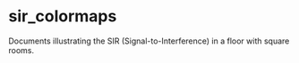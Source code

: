 # sir_colormaps

Documents illustrating the SIR (Signal-to-Interference) in a floor with square rooms.
